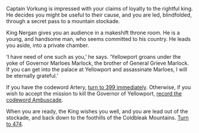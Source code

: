 Captain Vorkung is impressed with your claims of loyalty to the
rightful king. He decides you might be useful to their cause, and
you are led, blindfolded, through a secret pass to a mountain
stockade.

King Nergan gives you an audience in a makeshift throne
room. He is a young, and handsome man, who seems
committed to his country. He leads you aside, into a private
chamber.

‘I have need of one such as you,’ he says. ‘Yellowport groans
under the yoke of Governor Marloes Marlock, the brother of
General Grieve Marlock. If you can get into the palace at
Yellowport and assassinate Marloes, I will be eternally grateful.’

If you have the codeword Artery, [turn to 399 immediately](!require-codeword!artery!399).
Otherwise, if you wish to accept the mission to kill the
Governor of Yellowport, [record the codeword Ambuscade](!gain-codeword!ambuscade).

When you are ready, the King wishes you well, and you are
lead out of the stockade, and back down to the foothills of the
Coldbleak Mountains. [Turn to 474](474).
